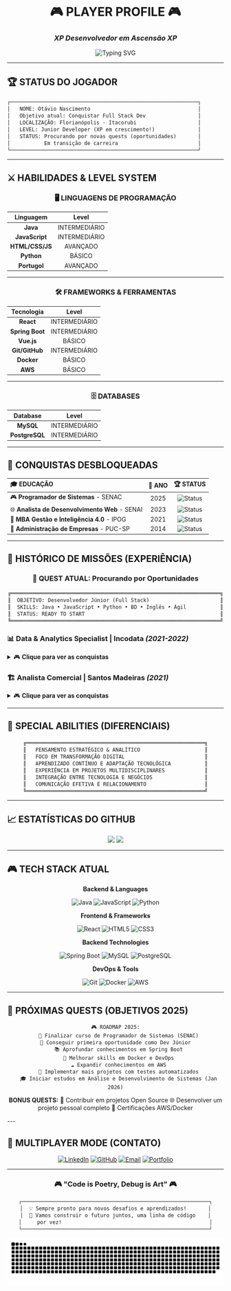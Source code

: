 <div align="center">

# 🎮 **PLAYER PROFILE** 🎮
### *XP Desenvolvedor em Ascensão XP*

<img src="https://readme-typing-svg.herokuapp.com?font=Orbitron&size=25&pause=1000&color=4169E1&center=true&vCenter=true&width=600&lines=Carregando+perfil+do+jogador...;Ot%C3%A1vio+Nascimento;Desenvolvedor+Full+Stack;Especialista+em+Transforma%C3%A7%C3%A3o+Digital;Ready+to+Code+%F0%9F%9A%80" alt="Typing SVG" />
</div>

</div>

---

## 🏆 **STATUS DO JOGADOR**

```
┌─────────────────────────────────────────────────────────────┐
│   NOME: Otávio Nascimento                                   │
│   Objetivo atual: Conquistar Full Stack Dev                 │
│   LOCALIZAÇÃO: Florianópolis - Itacorubi                    │
│   LEVEL: Junior Developer (XP em crescimento!)              │
│   STATUS: Procurando por novas quests (oportunidades)       │
│           Em transição de carreira                          │
└─────────────────────────────────────────────────────────────┘
```

---

## ⚔️ **HABILIDADES & LEVEL SYSTEM**

<div align="center">

### 🖥️ **LINGUAGENS DE PROGRAMAÇÃO**

| Linguagem       | Level         |
|:---------------:|:-------------:|
| **Java**        | INTERMEDIÁRIO |
| **JavaScript**  | INTERMEDIÁRIO |
| **HTML/CSS/JS** | AVANÇADO      |
| **Python**      | BÁSICO        |
| **Portugol**    | AVANÇADO      |

---

### 🛠️ **FRAMEWORKS & FERRAMENTAS**

| Tecnologia      | Level         |
|:---------------:|:-------------:|
| **React**       | INTERMEDIÁRIO |
| **Spring Boot** | INTERMEDIÁRIO |
| **Vue.js**      | BÁSICO        |
| **Git/GitHub**  | INTERMEDIÁRIO |
| **Docker**      | BÁSICO        |
| **AWS**         | BÁSICO        |

---

### 🗄️ **DATABASES**

| Database       | Level         |
|:--------------:|:-------------:|
| **MySQL**      | INTERMEDIÁRIO |
| **PostgreSQL** | INTERMEDIÁRIO |
</div>

---

## 🏅 **CONQUISTAS DESBLOQUEADAS**

<div align="center">

| 🎓 **EDUCAÇÃO** | 📅 **ANO** | 🏆 **STATUS** |
|:---|:---:|:---:|
| 🎮 **Programador de Sistemas** - SENAC | 2025 | ![Status](https://img.shields.io/badge/Status-EM_PROGRESSO-yellow?style=flat-square) |
| 🌐 **Analista de Desenvolvimento Web** - SENAI | 2023 | ![Status](https://img.shields.io/badge/Status-COMPLETO-success?style=flat-square) |
| 🚀 **MBA Gestão e Inteligência 4.0** - IPOG | 2021 | ![Status](https://img.shields.io/badge/Status-COMPLETO-success?style=flat-square) |
| 💼 **Administração de Empresas** - PUC-SP | 2014 | ![Status](https://img.shields.io/badge/Status-COMPLETO-success?style=flat-square) |

</div>

---

## 💼 **HISTÓRICO DE MISSÕES (EXPERIÊNCIA)**

<div align="center">

### 🎯 **QUEST ATUAL: Procurando por Oportunidades**

```
╔════════════════════════════════════════════════════════════════════╗
║  OBJETIVO: Desenvolvedor Júnior (Full Stack)                       ║
║  SKILLS: Java • JavaScript • Python • BD • Inglês • Ágil           ║
║  STATUS: READY TO START                                            ║
╚════════════════════════════════════════════════════════════════════╝
```

</div>

### 📊 **Data & Analytics Specialist** | **Incodata** *(2021-2022)*

<details>
<summary>🎮 <strong>Clique para ver as conquistas</strong></summary>

```
🎯 MISSÕES COMPLETADAS:
├── ✅ Estruturação de pipelines de vendas
├── ✅ Automação de processos com CRM  
├── ✅ Análise de dados para otimização de leads
└── ✅ Melhoria de estratégias inbound/outbound

🏆 XP GANHO: Análise de Dados, em Automação de processos em CRM!
```

</details>

### 🏗️ **Analista Comercial** | **Santos Madeiras** *(2021)*

<details>
<summary>🎮 <strong>Clique para ver as conquistas</strong></summary>

```
🎯 MISSÕES COMPLETADAS:
├── ✅ Desenvolvimento de ferramenta de orçamentos automatizada
├── ✅ Criação de site institucional
└── ✅ Implementação de estratégias digitais

🏆 XP GANHO: Desenvolvimento Web e em Estratégia Digital
```

</details>

---

## 🌟 **SPECIAL ABILITIES (DIFERENCIAIS)**

<div align="center">

```
╔══════════════════════════════════════════════════════════╗
║   PENSAMENTO ESTRATÉGICO & ANALÍTICO                     ║
║   FOCO EM TRANSFORMAÇÃO DIGITAL                          ║
║   APRENDIZADO CONTÍNUO E ADAPTAÇÃO TECNOLÓGICA           ║
║   EXPERIÊNCIA EM PROJETOS MULTIDISCIPLINARES             ║
║   INTEGRAÇÃO ENTRE TECNOLOGIA E NEGÓCIOS                 ║
║   COMUNICAÇÃO EFETIVA E RELACIONAMENTO                   ║
╚══════════════════════════════════════════════════════════╝
```

</div>

---

## 📈 **ESTATÍSTICAS DO GITHUB**

<div align="center">

<img height="180em" src="https://github-readme-stats.vercel.app/api?username=nemseibr&show_icons=true&theme=radical&hide_border=true&bg_color=0D1117&title_color=00FF41&icon_color=00FF41&text_color=FFFFFF"/>

<img height="180em" src="https://github-readme-stats.vercel.app/api/top-langs/?username=nemseibr&layout=compact&theme=radical&hide_border=true&bg_color=0D1117&title_color=FFD700&text_color=FFFFFF&custom_title=Linguagens%20Mais%20Utilizadas&bar_color=FF0000&bar_color_2=00FF00&bar_color_3=0000FF&bar_color_4=FFFF00&bar_color_5=FF00FF&bar_color_6=00FFFF"/>


</div>

---

## 🎮 **TECH STACK ATUAL**

<div align="center">

**Backend & Languages**

![Java](https://img.shields.io/badge/Java-ED8B00?style=for-the-badge&logo=java&logoColor=white)
![JavaScript](https://img.shields.io/badge/JavaScript-F7DF1E?style=for-the-badge&logo=javascript&logoColor=black)
![Python](https://img.shields.io/badge/Python-3776AB?style=for-the-badge&logo=python&logoColor=white)

**Frontend & Frameworks**

![React](https://img.shields.io/badge/React-20232A?style=for-the-badge&logo=react&logoColor=61DAFB)
![HTML5](https://img.shields.io/badge/HTML5-E34F26?style=for-the-badge&logo=html5&logoColor=white)
![CSS3](https://img.shields.io/badge/CSS3-1572B6?style=for-the-badge&logo=css3&logoColor=white)

**Backend Technologies**

![Spring Boot](https://img.shields.io/badge/Spring_Boot-6DB33F?style=for-the-badge&logo=spring-boot&logoColor=white)
![MySQL](https://img.shields.io/badge/MySQL-4479A1?style=for-the-badge&logo=mysql&logoColor=white)
![PostgreSQL](https://img.shields.io/badge/PostgreSQL-316192?style=for-the-badge&logo=postgresql&logoColor=white)

**DevOps & Tools**

![Git](https://img.shields.io/badge/Git-F05032?style=for-the-badge&logo=git&logoColor=white)
![Docker](https://img.shields.io/badge/Docker-2496ED?style=for-the-badge&logo=docker&logoColor=white)
![AWS](https://img.shields.io/badge/AWS-232F3E?style=for-the-badge&logo=amazon-aws&logoColor=white)

</div>

---

## 🎯 **PRÓXIMAS QUESTS (OBJETIVOS 2025)**

<div align="center">
  
```
🎮 ROADMAP 2025:
  🔄 Finalizar curso de Programador de Sistemas (SENAC)
  🚀 Conseguir primeira oportunidade como Dev Júnior  
  📚 Aprofundar conhecimentos em Spring Boot
  🐳 Melhorar skills em Docker e DevOps
  ☁️ Expandir conhecimentos em AWS
  🧪 Implementar mais projetos com testes automatizados
  🎓 Iniciar estudos em Análise e Desenvolvimento de Sistemas (Jan 2026)
```
**BONUS QUESTS:**
  🎯 Contribuir em projetos Open Source
  🌐 Desenvolver um projeto pessoal completo
  📖 Certificações AWS/Docker
</div>
---

## 🤝 **MULTIPLAYER MODE (CONTATO)**

<div align="center">
  
[![LinkedIn](https://img.shields.io/badge/LinkedIn-0077B5?style=for-the-badge&logo=linkedin&logoColor=white)](https://www.linkedin.com/in/ot%C3%A1vio-nascimento-8a77b542/)
[![GitHub](https://img.shields.io/badge/GitHub-100000?style=for-the-badge&logo=github&logoColor=white)](https://github.com/nemseibr)
[![Email](https://img.shields.io/badge/Email-D14836?style=for-the-badge&logo=gmail&logoColor=white)](mailto:ota_totcha@hotmail.com)
[![Portfolio](https://img.shields.io/badge/Portfolio-FF5722?style=for-the-badge&logo=todoist&logoColor=white)](SEU_PORTFOLIO)

</div>

---

<div align="center">

### 🎮 **"Code is Poetry, Debug is Art"** 🎮

```
┌─────────────────────────────────────────────────────────────┐
│  💡 Sempre pronto para novos desafios e aprendizados!       │
│  🚀 Vamos construir o futuro juntos, uma linha de código    │
│     por vez!                                                │
└─────────────────────────────────────────────────────────────┘
```

<div align="center">
<img src="https://raw.githubusercontent.com/platane/snk/output/github-contribution-grid-snake-dark.svg" alt="Snake animation" />
</div>



</div>
